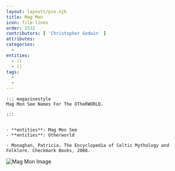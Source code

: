 ```yaml
---
layout: layouts/pce.njk
title: Mag Mon
icon: file-lines
order: 1532
contributors: [ 'Christopher Godwin' ]
attributes:
categories:
  - 
entities:
  - ()
  - ()
tags:
  - 
  - 
---
```

``` tab [group1:Info]
::: magazinestyle
Mag Mon See Names For The OTheRWORLD.

:::
```
``` tab [group1:Attributes]
```
``` tab [group1:Entities]
- **entities**: Mag Mon See
- **entities**: Otherworld
```
``` tab [group1:Sources]
- Monaghan, Patricia. The Encyclopedia of Celtic Mythology and Folklore. Checkmark Books, 2008.
```
![Mag Mon Image]([None])
